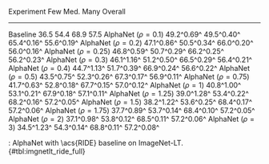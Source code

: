 Experiment                     Few        Med.        Many     Overall
-------------------     ----------  ----------  ----------  ----------
Baseline                      36.5        54.4        68.9        57.5
AlphaNet ($\rho=0.1$)   49.2^0.69^  49.5^0.40^  65.4^0.16^  55.6^0.19^
AlphaNet ($\rho=0.2$)   47.1^0.86^  50.5^0.34^  66.0^0.20^  56.0^0.16^
AlphaNet ($\rho=0.25$)  46.8^0.59^  50.7^0.29^  66.2^0.25^  56.2^0.23^
AlphaNet ($\rho=0.3$)   46.1^1.16^  51.2^0.50^  66.5^0.29^  56.4^0.21^
AlphaNet ($\rho=0.4$)   44.7^1.13^  51.7^0.39^  66.9^0.24^  56.6^0.22^
AlphaNet ($\rho=0.5$)   43.5^0.75^  52.3^0.26^  67.3^0.17^  56.9^0.11^
AlphaNet ($\rho=0.75$)  41.7^0.63^  52.8^0.18^  67.7^0.15^  57.0^0.12^
AlphaNet ($\rho=1$)     40.8^1.00^  53.1^0.21^  67.9^0.18^  57.1^0.11^
AlphaNet ($\rho=1.25$)  39.0^1.28^  53.4^0.22^  68.2^0.16^  57.2^0.05^
AlphaNet ($\rho=1.5$)   38.2^1.22^  53.6^0.25^  68.4^0.17^  57.2^0.06^
AlphaNet ($\rho=1.75$)  37.7^0.89^  53.7^0.14^  68.4^0.10^  57.2^0.05^
AlphaNet ($\rho=2$)     37.1^0.98^  53.8^0.12^  68.5^0.11^  57.2^0.06^
AlphaNet ($\rho=3$)     34.5^1.23^  54.3^0.14^  68.8^0.11^  57.2^0.08^

: AlphaNet with \acs{RIDE} baseline on ImageNet-LT. {#tbl:imgnetlt_ride_full}
